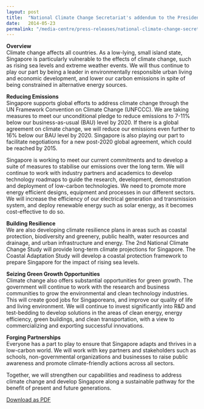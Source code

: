 ```yaml
---
layout: post
title:  "National Climate Change Secretariat's addendum to the President's Address in 2014 by Deputy Prime Minister Teo Chee Hean, Chairman of the Inter-Ministerial Committee on Climate Change"
date:   2014-05-23
permalink: "/media-centre/press-releases/national-climate-change-secretariat's-addendum-to-the-president's-address-in-2014-by-deputy-prime-minister-teo-chee-hean-chairman-of-the-inter-ministerial-committee-on-climate-change"
---
```


**Overview**   
Climate change affects all countries. As a low-lying, small island state, Singapore is particularly vulnerable to the effects of climate change, such as rising sea levels and extreme weather events. We will thus continue to play our part by being a leader in environmentally responsible urban living and economic development, and lower our carbon emissions in spite of being constrained in alternative energy sources. 

**Reducing Emissions**   
Singapore supports global efforts to address climate change through the UN Framework Convention on Climate Change (UNFCCC). We are taking measures to meet our unconditional pledge to reduce emissions to 7-11% below our business-as-usual (BAU) level by 2020. If there is a global agreement on climate change, we will reduce our emissions even further to 16% below our BAU level by 2020. Singapore is also playing our part to facilitate negotiations for a new post-2020 global agreement, which could be reached by 2015. 

Singapore is working to meet our current commitments and to develop a suite of measures to stabilise our emissions over the long term. We will continue to work with industry partners and academics to develop technology roadmaps to guide the research, development, demonstration and deployment of low-carbon technologies. We need to promote more energy efficient designs, equipment and processes in our different sectors. We will increase the efficiency of our electrical generation and transmission system, and deploy renewable energy such as solar energy, as it becomes cost-effective to do so. 

**Building Resilience**   
We are also developing climate resilience plans in areas such as coastal protection, biodiversity and greenery, public health, water resources and drainage, and urban infrastructure and energy. The 2nd National Climate Change Study will provide long-term climate projections for Singapore. The Coastal Adaptation Study will develop a coastal protection framework to prepare Singapore for the impact of rising sea levels. 

**Seizing Green Growth Opportunities**   
Climate change also offers substantial opportunities for green growth. The government will continue to work with the research and business communities to grow the environmental and clean technology industries. This will create good jobs for Singaporeans, and improve our quality of life and living environment. We will continue to invest significantly into R&D and test-bedding to develop solutions in the areas of clean energy, energy efficiency, green buildings, and clean transportation, with a view to commercializing and exporting successful innovations. 

**Forging Partnerships**   
Everyone has a part to play to ensure that Singapore adapts and thrives in a low-carbon world. We will work with key partners and stakeholders such as schools, non-governmental organizations and businesses to raise public awareness and promote climate-friendly actions across all sectors. 

Together, we will strengthen our capabilities and readiness to address climate change and develop Singapore along a sustainable pathway for the benefit of present and future generations.

[Download as PDF](https://github.com/isomerpages/isomerpages-stratgroup/raw/master/images/Press%20Release%20images/PDFs/national-climate-change-secretariat's-addendum-to-the-president's-address-in-2014-by-deputy-prime-minister-teo-chee-hean-chairman-of-the-inter-ministerial-committee-on-climate-change.pdf)
